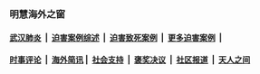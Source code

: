
### 明慧海外之窗

####  [武汉肺炎](indexes/365.md?t=07090202) &nbsp;|&nbsp;  [迫害案例综述](indexes/328.md?t=07090202) &nbsp;|&nbsp; [迫害致死案例](indexes/277.md?t=07090202)  &nbsp;|&nbsp; [更多迫害案例](indexes/81.md?t=07090202)  &nbsp;|&nbsp; 
####  [时事评论](indexes/19.md?t=07090202) &nbsp;|&nbsp; [海外简讯](indexes/245.md?t=07090202)&nbsp;|&nbsp;  [社会支持](indexes/140.md?t=07090202) &nbsp;|&nbsp; [褒奖决议](indexes/282.md?t=07090202) &nbsp;|&nbsp; [社区报道](indexes/91.md?t=07090202)  &nbsp;|&nbsp; [天人之间](indexes/78.md?t=07090202) 

